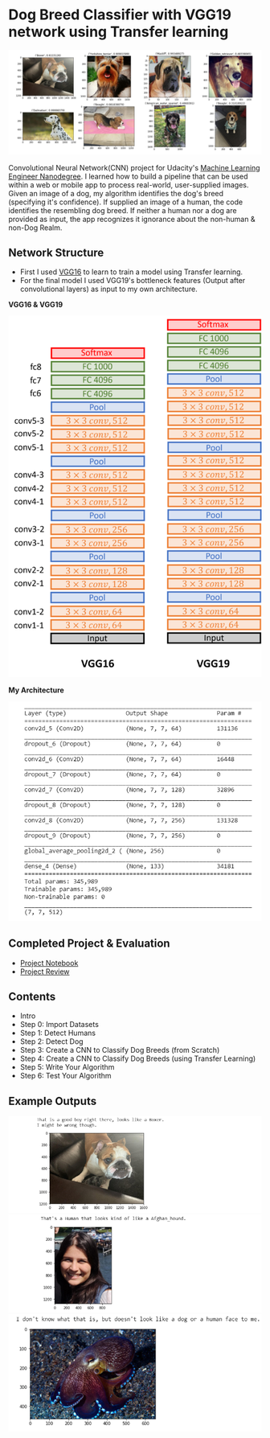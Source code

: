 # Dog Breed Classifier with VGG19 network using Transfer learning

<img src="https://github.com/Sam1320/Dog_Breed_VGG19/blob/master/dogs_output.png">

Convolutional Neural Network(CNN) project for Udacity's [Machine Learning Engineer Nanodegree](https://www.udacity.com/course/machine-learning-engineer-nanodegree--nd009t). I learned how to build a pipeline that can be used within a web or mobile app to process real-world, user-supplied images. Given an image of a dog, my algorithm identifies the dog's breed (specifying it's confidence). If supplied an image of a human, the code identifies the resembling dog breed. If neither a human nor a dog are provided as input, the app recognizes it ignorance about the non-human & non-Dog Realm.

## Network Structure

* First I used [VGG16](https://arxiv.org/abs/1409.1556) to learn to train a model using Transfer learning.
* For the final model I used VGG19's bottleneck features (Output after convolutional layers) as input to my own architecture.

**VGG16 & VGG19** 

<img src="https://github.com/Sam1320/Dog_Breed_VGG19/blob/master/VGG_image.png">

**My Architecture**

<img title="My Architecture" src="https://github.com/Sam1320/Dog_Breed_VGG19/blob/master/Fine_tuning.png">


## Completed Project & Evaluation
* [Project Notebook](https://github.com/Sam1320/Dog_Breed_VGG19/blob/master/dog_app.ipynb)
* [Project Review](https://github.com/Sam1320/Dog_Breed_VGG19/blob/master/Project_Review.pdf)

## Contents

- Intro
- Step 0: Import Datasets
- Step 1: Detect Humans
- Step 2: Detect Dog
- Step 3: Create a CNN to Classify Dog Breeds (from Scratch)
- Step 4: Create a CNN to Classify Dog Breeds (using Transfer Learning)
- Step 5: Write Your Algorithm
- Step 6: Test Your Algorithm

## Example Outputs
<img src="https://github.com/Sam1320/Dog_Breed_VGG19/blob/master/dog_output.png">
<img src="https://github.com/Sam1320/Dog_Breed_VGG19/blob/master/human_output.png">
<img src="https://github.com/Sam1320/Dog_Breed_VGG19/blob/master/octopus_output.png">


